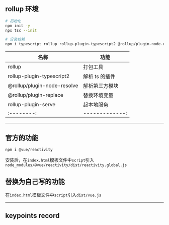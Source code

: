 ## rollup 环境

```sh
# 初始化
npm init -y
npx tsc --init

# 安装依赖
npm i typescript rollup rollup-plugin-typescript2 @rollup/plugin-node-resolve @rollup/plugin-replace rollup-plugin-serve -D
```

| 名称                        | 功能           |
| --------------------------- | -------------- |
| rollup                      | 打包工具       |
| rollup-plugin-typescript2   | 解析 ts 的插件 |
| @rollup/plugin-node-resolve | 解析第三方模块 |
| @rollup/plugin-replace      | 替换环境变量   |
| rollup-plugin-serve         | 起本地服务     |
| :--------:                  | -------------: |

<hr>

## 官方的功能

```sh
npm i @vue/reactivity
```

安装后，在`index.html`模板文件中`script`引入`node_modules/@vue/reactivity/dist/reactivity.global.js`

## 替换为自己写的功能

在`index.html`模板文件中`script`引入`dist/vue.js`

<hr>

## keypoints record
